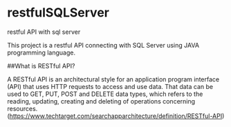 # restfulSQLServer
 restful API with sql server

This project is a restful API connecting with SQL Server using JAVA programming language. 

##What is RESTful API?

A RESTful API is an architectural style for an application program interface (API) that uses HTTP requests to access and use data. That data can be used to GET, PUT, POST and DELETE data types, which refers to the reading, updating, creating and deleting of operations concerning resources.(https://www.techtarget.com/searchapparchitecture/definition/RESTful-API)
